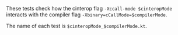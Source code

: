 These tests check how the cinterop flag `-Xccall-mode $cinteropMode` interacts
with the compiler flag `-Xbinary=cCallMode=$compilerMode`.

The name of each test is `$cinteropMode_$compilerMode.kt`.